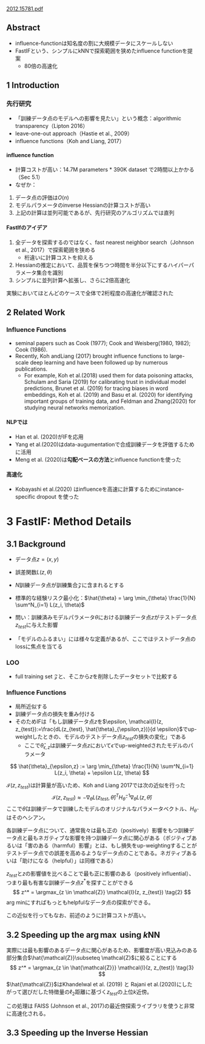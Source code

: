 [2012.15781.pdf](https://arxiv.org/pdf/2012.15781.pdf)

## Abstract

- influence-functionは知名度の割に大規模データにスケールしない
- FastIFという、シンプルにkNNで探索範囲を狭めたinfluence functionを提案
  - 80倍の高速化

## 1 Introduction

### 先行研究

- 「訓練データ点のモデルへの影響を見たい」という概念：algorithmic transparency（Lipton 2016）
- leave-one-out approach（Hastie et al., 2009）
- influence functions（Koh and Liang, 2017）

#### influence function

- 計算コストが高い：14.7M parameters * 390K dataset で2時間以上かかる（Sec 5.1）
- なぜか：

1. データ点の評価は$O(n)$
2. モデルパラメータのinverse Hessianの計算コストが高い
3. 上記の計算は並列可能であるが、先行研究のアルゴリズムでは直列

#### FastIfのアイデア

1. 全データを探索するのではなく、fast nearest neighbor search（Johnson et al., 2017）で探索範囲を狭める
   - 桁違いに計算コストを抑える
2. Hessianの推定において、品質を保ちつつ時間を半分以下にするハイパーパラメータ集合を識別
3. シンプルに並列計算へ拡張し、さらに2倍高速化

実験においてほとんどのケースで全体で2桁程度の高速化が確認された

## 2    Related Work

### Influence Functions

- seminal papers  such  as  Cook  (1977);  Cook  and  Weisberg(1980, 1982); Cook (1986). 
- Recently, Koh andLiang (2017) brought influence functions to large-scale deep learning and have been followed up by numerous publications.
  - For example, Koh et al.(2018) used them for data poisoning attacks, Schulam and Saria (2019) for calibrating trust in individual model predictions, Brunet et al. (2019) for tracing biases in word embeddings, Koh et al. (2019) and Basu et al. (2020) for identifying important groups of training data, and Feldman and Zhang(2020) for studying neural networks memorization.

#### NLPでは

- Han et al. (2020)がIFを応用
- Yang et al.(2020)はdata-augumentationで合成訓練データを評価するために活用
- Meng  et  al.  (2020)は**勾配ベースの方法**とinfluence functionを使った

#### 高速化

- Kobayashi et al.(2020) はinfluenceを高速に計算するためにinstance-specific dropout を使った

# 3 FastIF: Method Details

## 3.1    Background

$$
\DeclareMathOperator*{\argmax}{arg max\ }
\DeclareMathOperator*{\argmin}{arg min\ }
$$



- データ点$z=(x, y)$
- 誤差関数$L(z, \theta)$
- $N$訓練データ点が訓練集合$\mathcal{Z}$に含まれるとする
- 標準的な経験リスク最小化：$\hat{\theta} = \arg \min_{\theta} \frac{1}{N} \sum^N_{i=1} L(z_i, \theta)$

- 問い：訓練済みモデルパラメータ$\theta$における訓練データ点$z$がテストデータ点$z_{test}$に与えた影響
- 「モデルのふるまい」には様々な定義があるが、ここではテストデータ点のlossに焦点を当てる

### LOO

- full training set $\mathcal{Z}$と、そこから$z$を削除したデータセットで比較する

### Influence Functions

- 局所近似する
- 訓練データ点の損失を重み付ける
- そのためIFは「もし訓練データ点$z$を$\epsilon, \mathcal{I}(z, z_{test}):=\frac{dL(z_{test}, \hat{\theta}_{\epsilon,z})}{d \epsilon}$でup-weightしたときの、モデルのテストデータ点$z_{test}$の損失の変化」である
  - ここで$\hat{\theta}_{\epsilon,z}$は訓練データ点$z$において$\epsilon$でup-weightedされたモデルのパラメータ

$$
\hat{\theta}_{\epsilon,z} := \arg \min_{\theta} \frac{1}{N} \sum^N_{i=1} L(z_i, \theta) + \epsilon L(z, \theta)
$$

$\mathcal{I}(z, z_{test})$は計算量が高いため、Koh and Liang 2017では次の近似を行った
$$
\mathcal{I}(z, z_{test}) \approx
-\nabla_{\theta} L(z_{test}, \hat{\theta})^T
H^{-1}_{\hat{\theta}} \nabla_{\theta} L(z, \hat{\theta})
\tag{1}
$$
ここで$\hat{\theta}$は訓練データで訓練したモデルのオリジナルなパラメータベクトル、$H_{\hat{\theta}}$はそのヘシアン。

各訓練データ点について、通常我々は最も正の（positively）影響をもつ訓練データ点と最もネガティブな影響を持つ訓練データ点に関心がある（ポジティブあるいは「害のある（harmful）影響」とは、もし損失をup-weightingすることがテストデータ点での誤差を高めるようなデータ点のことである。ネガティブあるいは「助けになる（helpful）」は同様である）

$z_{test}$と$z$の影響値を比べることで最も正に影響のある（positively influential）、つまり最も有害な訓練データ点$z^*$を探すことができる
$$
z^* = \argmax_{z \in \mathcal{Z}} \mathcal{I}(z, z_{test})
\tag{2}
$$
arg minにすればもっともhelpfulなデータ点の探索ができる。

この近似を行ってもなお、前述のように計算コストが高い。

## 3.2    Speeding up the $\arg \max$ using $k$NN

実際には最も影響のあるデータ点に関心があるため、影響度が高い見込みのある部分集合$\hat{\mathcal{Z}}\subseteq \mathcal{Z}$に絞ることにする
$$
z^* = \argmax_{z \in \hat{\mathcal{Z}}} \mathcal{I}(z, z_{test})
\tag{3}
$$
$\hat{\mathcal{Z}}$はKhandelwal et al. (2019) と Rajani et al.(2020)にしたがって選びだした特徴量の$\ell_2$距離に基づく$z_{test}$の上位$k$近傍。

この処理は FAISS (Johnson et al., 2017)の最近傍探索ライブラリを使うと非常に高速化される。



## 3.3    Speeding up the Inverse Hessian

